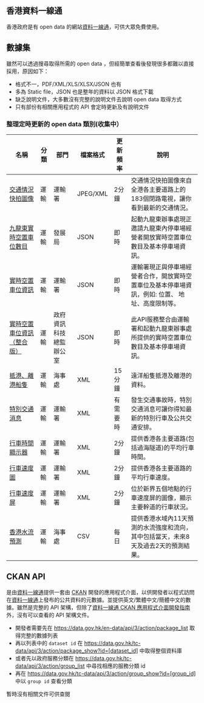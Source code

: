## 香港資料一線通
香港政府是有 open data 的網站[資料一線通](https://data.gov.hk/)，可供大眾免費使用。

## 數據集
雖然可以透過搜尋取得所需的 open data ，但經簡單查看後發現很多都難以直接採用，原因如下：
* 格式不一，PDF/XML/XLS/XLSX/JSON 也有
* 多為 Static file，JSON 也是整年的資料以 JSON 格式下載
* 缺乏說明文件，大多數沒有完整的說明文件去說明 open data 取得方式
* 只有部份有相關應用程式的 API 會定時更新及有說明文件

### 整理定時更新的 open data 類別(收集中）


名稱 | 分類 | 部門 | 檔案格式 | 更新頻率 | 說明
--- | --- | --- | --- | --- | ---
[交通情況快拍圖像](https://data.gov.hk/tc-data/dataset/hk-td-tis_2-traffic-snapshot-images) | 運輸 | 運輸署 | JPEG/XML | 2分鐘 | 交通情況快拍圖像來自全港各主要道路上的183個閉路電視，讓你看到最新的交通情況。
[九龍東實時空置車位數目](https://data.gov.hk/tc-data/dataset/hk-devb-sps-sps) | 運輸 | 發展局 | JSON | 即時 | 起動九龍東辦事處現正邀請九龍東內停車場經營者開放實時空置車位數目及基本停車場資訊。
[實時空置車位資訊](https://data.gov.hk/tc-data/dataset/hk-devb-sps-sps) | 運輸 | 運輸署 | JSON | 即時 | 運輸署現正與停車場經營者合作，開放實時空置車位及基本停車場資訊，例如: 位置、 地址、高度限制等。
[實時空置車位資訊（整合版）](https://data.gov.hk/tc-data/dataset/hk-ogcio-st_div_04-carpark-info-vacancy) | 運輸 | 政府資訊科技總監辦公室 | JSON | 即時 | 此API服務整合由運輸署和起動九龍東辦事處所提供的實時空置車位數目及基本停車場資訊。
[抵港、離港船隻](https://data.gov.hk/tc-data/dataset/hk-md-mardep-vessel-arrivals-and-departures) | 運輸 | 海事處 | XML | 15分鐘 | 遠洋船隻抵港及離港的資料。
[特別交通消息](https://data.gov.hk/tc-data/dataset/hk-td-tis_1-special-traffic-news) | 運輸 | 運輸署 | XML | 有需要時 | 發生交通事故時，特別交通消息可讓你得知最新的特別行車及公共交通安排。
[行車時間顯示器](https://data.gov.hk/tc-data/dataset/hk-td-sm_2-journey-time-indicators) | 運輸 | 運輸署 | XML | 2分鐘 | 提供香港各主要道路(包括過海隧道)的平均行車時間。
[行車速度圖](https://data.gov.hk/tc-data/dataset/hk-td-sm_1-traffic-speed-map) | 運輸 | 運輸署 | XML | 2分鐘 | 提供香港各主要道路的平均行車速度。
[行車速度屏](https://data.gov.hk/tc-data/dataset/hk-td-sm_3-speed-map-panels) | 運輸 | 運輸署 | XML | 2分鐘 | 位於新界五個地點的行車速度屏的圖像，顯示主要幹道的行車狀況。
[香港水流預測](https://data.gov.hk/tc-data/dataset/hk-md-hydro-hong-kong-tidal-stream-prediction) | 運輸 | 海事處 | CSV | 每日 | 提供香港水域內11天預測的水流強度和流向，其中包括當天，未來8天及過去2天的預測結果。


## CKAN API
是由[資料一線通](https://data.gov.hk/)提供一套由 [CKAN](https://data.gov.hk/tc/developer/ckan-api) 開發的應用程式介面，以供開發者以程式訪問在[資料一線通](https://data.gov.hk/)上發布的公共資料的元數據。並提供英文/繁體中文/簡體中文的數據。雖然是完整的 API 架構，但除了[資料一線通 CKAN 應用程式介面開發指南](https://data-dot-one.gitbooks.io/ckan-api-development-guide/)外，沒有可以查看的 API 架構文件。
* 開發者需要先在 https://data.gov.hk/en-data/api/3/action/package_list 取得完整的數據列表
* 再以列表中的 `dataset id` 在 https://data.gov.hk/tc-data/api/3/action/package_show?id=[dataset_id] 中取得整個資料庫
* 或者先以政府服務分類在 https://data.gov.hk/tc-data/api/3/action/group_list 中尋找相應的服務分類 id
* 再在 https://data.gov.hk/tc-data/api/3/action/group_show?id=[group_id] 中以 `group id` 查看分類

暫時沒有相關文件可供查閱
